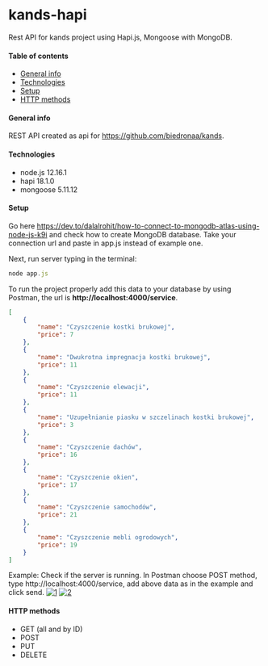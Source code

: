 # kands-hapi
Rest API for kands project using Hapi.js, Mongoose with MongoDB.

#### Table of contents
* [General info](#general-info)
* [Technologies](#technologies)
* [Setup](#setup)
* [HTTP methods](#http-methods)

#### General info
REST API created as api for https://github.com/biedronaa/kands.

#### Technologies
* node.js 12.16.1
* hapi 18.1.0
* mongoose 5.11.12

#### Setup
Go here https://dev.to/dalalrohit/how-to-connect-to-mongodb-atlas-using-node-js-k9i and check how to create MongoDB database. Take your connection url and paste in app.js instead of example one. 

Next, run server typing in the terminal:
```JavaScript
node app.js
```

To run the project properly add this data to your database by using Postman, the url is <strong>http://localhost:4000/service</strong>.
```json
[
	{
		"name": "Czyszczenie kostki brukowej",
		"price": 7
	},
	{
		"name": "Dwukrotna impregnacja kostki brukowej",
		"price": 11
	},
	{
		"name": "Czyszczenie elewacji",
		"price": 11
	},
	{
		"name": "Uzupełnianie piasku w szczelinach kostki brukowej",
		"price": 3
	},
	{
		"name": "Czyszczenie dachów",
		"price": 16
	},
	{
		"name": "Czyszczenie okien",
		"price": 17
	},
	{
		"name": "Czyszczenie samochodów",
		"price": 21
	},
	{
		"name": "Czyszczenie mebli ogrodowych",
		"price": 19
	}
]
```
Example: 
Check if the server is running. In Postman choose POST method, type http://localhost:4000/service, add above data as in the example and click send.
<a href="https://imgbb.com/"><img src="https://i.ibb.co/jDR8VdQ/1.png" alt="1" border="0"></a>
<a href="https://imgbb.com/"><img src="https://i.ibb.co/J2Vcqdh/2.png" alt="2" border="0"></a>
#### HTTP methods
* GET (all and by ID)
* POST
* PUT
* DELETE
